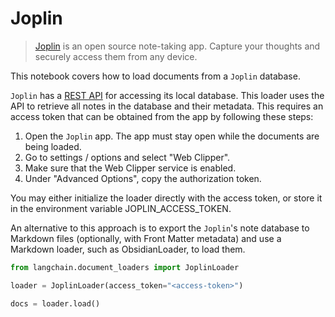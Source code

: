 # Joplin

>[Joplin](https://joplinapp.org/) is an open source note-taking app. Capture your thoughts and securely access them from any device.

This notebook covers how to load documents from a `Joplin` database.

`Joplin` has a [REST API](https://joplinapp.org/api/references/rest_api/) for accessing its local database. This loader uses the API to retrieve all notes in the database and their metadata. This requires an access token that can be obtained from the app by following these steps:

1. Open the `Joplin` app. The app must stay open while the documents are being loaded.
2. Go to settings / options and select "Web Clipper".
3. Make sure that the Web Clipper service is enabled.
4. Under "Advanced Options", copy the authorization token.

You may either initialize the loader directly with the access token, or store it in the environment variable JOPLIN_ACCESS_TOKEN.

An alternative to this approach is to export the `Joplin`'s note database to Markdown files (optionally, with Front Matter metadata) and use a Markdown loader, such as ObsidianLoader, to load them.

<!-- WARNING: THIS FILE WAS AUTOGENERATED! DO NOT EDIT! Instead, edit the notebook w/the location & name as this file. -->


```python
from langchain.document_loaders import JoplinLoader
```


```python
loader = JoplinLoader(access_token="<access-token>")
```


```python
docs = loader.load()
```
